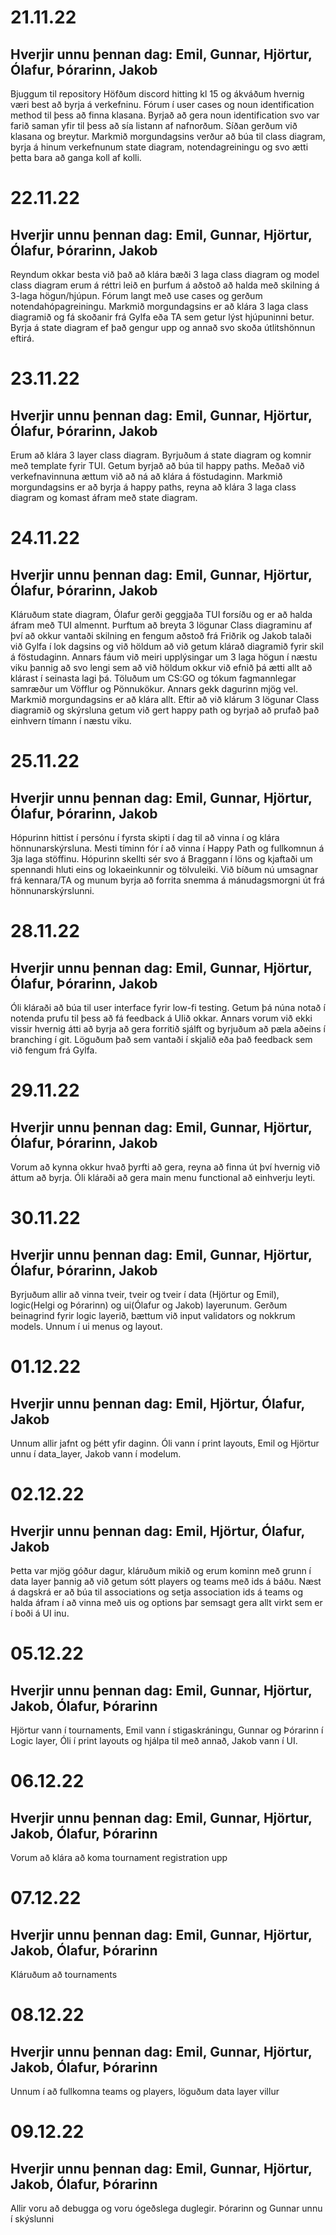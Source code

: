 # 21.11.22

## Hverjir unnu þennan dag: Emil, Gunnar, Hjörtur, Ólafur, Þórarinn, Jakob

Bjuggum til repository
Höfðum discord hitting kl 15 og ákváðum hvernig væri best að byrja á verkefninu.
Fórum í user cases og noun identification method til þess að finna klasana.
Byrjað að gera noun identification svo var farið saman yfir til þess að sía listann 
af nafnorðum. Síðan gerðum við klasana og breytur. Markmið morgundagsins verður að 
búa til class diagram, byrja á hinum verkefnunum state diagram, notendagreiningu og
svo ætti þetta bara að ganga koll af kolli.

# 22.11.22

## Hverjir unnu þennan dag: Emil, Gunnar, Hjörtur, Ólafur, Þórarinn, Jakob

Reyndum okkar besta við það að klára bæði 3 laga class diagram og model class diagram
erum á réttri leið en þurfum á aðstoð að halda með skilning á 3-laga högun/hjúpun.
Fórum langt með use cases og gerðum notendahópagreiningu.
Markmið morgundagsins er að klára 3 laga class diagramið og fá skoðanir frá
Gylfa eða TA sem getur lýst hjúpuninni betur. Byrja á state diagram ef það gengur upp
og annað svo skoða útlitshönnun eftirá.

# 23.11.22

## Hverjir unnu þennan dag: Emil, Gunnar, Hjörtur, Ólafur, Þórarinn, Jakob

Erum að klára 3 layer class diagram. Byrjuðum á state diagram og komnir með template fyrir TUI. Getum byrjað að búa til happy paths.
Meðað við verkefnavinnuna ættum við að ná að klára á föstudaginn. Markmið morgundagsins er að byrja á happy paths, reyna að klára 
3 laga class diagram og komast áfram með state diagram.

# 24.11.22

## Hverjir unnu þennan dag: Emil, Gunnar, Hjörtur, Ólafur, Þórarinn, Jakob

Kláruðum state diagram, Ólafur gerði geggjaða TUI forsíðu og er að halda áfram með TUI almennt. Þurftum að breyta 3 lögunar Class diagraminu
af því að okkur vantaði skilning en fengum aðstoð frá Friðrik og Jakob talaði við Gylfa í lok dagsins og við höldum að við getum klárað
diagramið fyrir skil á föstudaginn. Annars fáum við meiri upplýsingar um 3 laga högun í næstu viku þannig að svo lengi sem að við höldum okkur
við efnið þá ætti allt að klárast í seinasta lagi þá. Töluðum um CS:GO og tókum fagmannlegar samræður um Vöfflur og Pönnukökur. Annars gekk
dagurinn mjög vel. Markmið morgundagsins er að klára allt. Eftir að við klárum 3 lögunar Class diagramið og skýrsluna getum við gert happy 
path og byrjað að prufað það einhvern tímann í næstu viku.


# 25.11.22

## Hverjir unnu þennan dag: Emil, Gunnar, Hjörtur, Ólafur, Þórarinn, Jakob

Hópurinn hittist í persónu í fyrsta skipti í dag til að vinna í og klára 
hönnunarskýrsluna. Mesti tíminn fór í að vinna í Happy Path og fullkomnun 
á 3ja laga stöffinu. Hópurinn skellti sér svo á Braggann í löns og 
kjaftaði um spennandi hluti eins og lokaeinkunnir og tölvuleiki. Við bíðum 
nú umsagnar frá kennara/TA og munum byrja að forrita snemma á 
mánudagsmorgni út frá hönnunarskýrslunni.

# 28.11.22
## Hverjir unnu þennan dag: Emil, Gunnar, Hjörtur, Ólafur, Þórarinn, Jakob

Óli kláraði að búa til user interface fyrir low-fi testing. Getum þá núna notað í notenda prufu til þess að fá feedback á UIið okkar.
Annars vorum við ekki vissir hvernig átti að byrja að gera forritið sjálft og byrjuðum að pæla aðeins í branching í git. Löguðum það sem vantaði í skjalið eða það feedback sem við fengum frá Gylfa.

# 29.11.22
## Hverjir unnu þennan dag: Emil, Gunnar, Hjörtur, Ólafur, Þórarinn, Jakob

Vorum að kynna okkur hvað þyrfti að gera, reyna að finna út því hvernig við áttum að byrja. Óli kláraði að gera main menu functional að einhverju leyti. 

# 30.11.22
## Hverjir unnu þennan dag: Emil, Gunnar, Hjörtur, Ólafur, Þórarinn, Jakob

Byrjuðum allir að vinna tveir, tveir og tveir í data (Hjörtur og Emil), logic(Helgi og Þórarinn) og ui(Ólafur og Jakob) layerunum. Gerðum beinagrind fyrir logic layerið, bættum við input validators og nokkrum models. Unnum í ui menus og layout.

# 01.12.22
## Hverjir unnu þennan dag: Emil, Hjörtur, Ólafur, Jakob

Unnum allir jafnt og þétt yfir daginn. Óli vann í print layouts, Emil og Hjörtur unnu í data_layer, Jakob vann í modelum.

# 02.12.22
## Hverjir unnu þennan dag: Emil, Hjörtur, Ólafur, Jakob

Þetta var mjög góður dagur, kláruðum mikið og erum kominn með grunn í data layer þannig að við getum sótt players og teams með ids á báðu. Næst á dagskrá er að búa til associations og setja association ids á teams og halda áfram í að vinna með uis og options þar semsagt gera allt virkt sem er í boði á UI inu.


# 05.12.22

## Hverjir unnu þennan dag: Emil, Gunnar, Hjörtur, Jakob, Ólafur, Þórarinn

Hjörtur vann í tournaments, Emil vann í stigaskráningu, Gunnar og Þórarinn í Logic layer, Óli í print layouts og hjálpa til með annað, Jakob vann í UI.

# 06.12.22

## Hverjir unnu þennan dag: Emil, Gunnar, Hjörtur, Jakob, Ólafur, Þórarinn
Vorum að klára að koma tournament registration upp 

# 07.12.22

## Hverjir unnu þennan dag: Emil, Gunnar, Hjörtur, Jakob, Ólafur, Þórarinn
Kláruðum að tournaments

# 08.12.22

## Hverjir unnu þennan dag: Emil, Gunnar, Hjörtur, Jakob, Ólafur, Þórarinn
Unnum í að fullkomna teams og players, löguðum data layer villur

# 09.12.22

## Hverjir unnu þennan dag: Emil, Gunnar, Hjörtur, Jakob, Ólafur, Þórarinn

Allir voru að debugga og voru ógeðslega duglegir. Þórarinn og Gunnar unnu í skýslunni